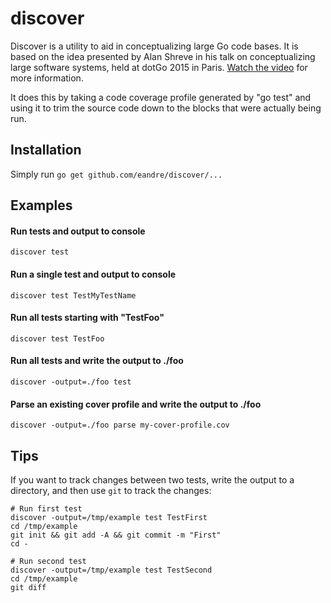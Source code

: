 discover
========

Discover is a utility to aid in conceptualizing large Go code bases.
It is based on the idea presented by Alan Shreve in his talk on
conceptualizing large software systems, held at dotGo 2015 in Paris.
[Watch the video](http://www.thedotpost.com/2015/11/alan-shreve-conceptualizing-large-software-systems) for more information.

It does this by taking a code coverage profile generated by "go test"
and using it to trim the source code down to the blocks that were
actually being run.

Installation
------------

Simply run `go get github.com/eandre/discover/...`

Examples
--------

#### Run tests and output to console
`discover test`

#### Run a single test and output to console
`discover test TestMyTestName`

#### Run all tests starting with "TestFoo"
`discover test TestFoo`

#### Run all tests and write the output to ./foo
`discover -output=./foo test`

#### Parse an existing cover profile and write the output to ./foo
`discover -output=./foo parse my-cover-profile.cov`

Tips
----

If you want to track changes between two tests, write the output to a directory,
and then use `git` to track the changes:

```
# Run first test
discover -output=/tmp/example test TestFirst
cd /tmp/example
git init && git add -A && git commit -m "First"
cd -

# Run second test
discover -output=/tmp/example test TestSecond
cd /tmp/example
git diff
```
